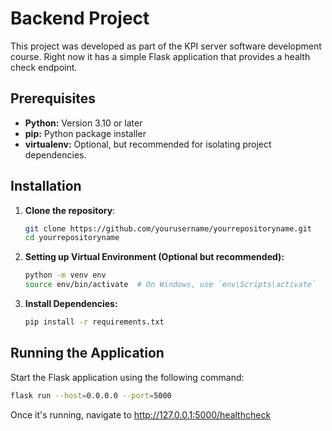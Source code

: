 # Backend Project

This project was developed as part of the KPI server software development course. Right now it has a simple Flask application that provides a health check endpoint.

## Prerequisites

- **Python:** Version 3.10 or later
- **pip:** Python package installer
- **virtualenv:** Optional, but recommended for isolating project dependencies.

## Installation

1. **Clone the repository**:
   ```bash
   git clone https://github.com/yourusername/yourrepositoryname.git
   cd yourrepositoryname
2. **Setting up Virtual Environment (Optional but recommended):**
    ```bash
    python -m venv env
    source env/bin/activate  # On Windows, use `env\Scripts\activate`
3. **Install Dependencies:**
   ```bash
   pip install -r requirements.txt

## Running the Application
  Start the Flask application using the following command:
  ```bash
  flask run --host=0.0.0.0 --port=5000
  ```
Once it's running, navigate to http://127.0.0.1:5000/healthcheck
